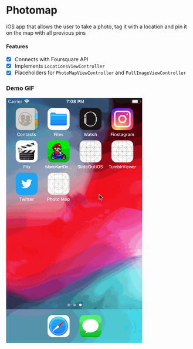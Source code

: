 # Photomap
iOS app that allows the user to take a photo, tag it with a location and pin it on the map with all previous pins

#### Features 
- [X] Connects with Foursquare API
- [X] Implements `LocationsViewController`
- [X] Placeholders for `PhotoMapViewController` and `FullImageViewController`

### Demo GIF 
<img src='https://github.com/keithatan/PhotoMap/blob/master/PhotoMapGIF.gif?raw=true' title='PhotoMap Walkthrough' width='' alt='Video Walkthrough' />

    
